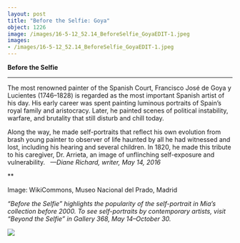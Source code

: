 ```yaml
---
layout: post
title: "Before the Selfie: Goya"
object: 1226
image: /images/16-5-12_52.14_BeforeSelfie_GoyaEDIT-1.jpeg
images:
- /images/16-5-12_52.14_BeforeSelfie_GoyaEDIT-1.jpeg
---
```

**Before the Selfie**

****

 The most renowned painter of the Spanish Court, Francisco José de Goya y Lucientes (1746–1828) is regarded as the most important Spanish artist of his day. His early career was spent painting luminous portraits of Spain’s royal family and aristocracy. Later, he painted scenes of political instability, warfare, and brutality that still disturb and chill today. 

Along the way, he made self-portraits that reflect his own evolution from brash young painter to observer of life haunted by all he had witnessed and lost, including his hearing and several children. In 1820, he made this tribute to his caregiver, Dr. Arrieta, an image of unflinching self-exposure and vulnerability.   *—Diane Richard, writer, May 14, 2016*

**

Image: WikiCommons, Museo Nacional del Prado, Madrid

*“Before the Selfie” highlights the popularity of the self-portrait in Mia’s collection before 2000. To see self-portraits by contemporary artists, visit “Beyond the Selfie” in Gallery 368, May 14–October 30.*

![]({{siteurl.base}}/images/16-5-12_52.14_BeforeSelfie_GoyaEDIT-1.jpeg)
